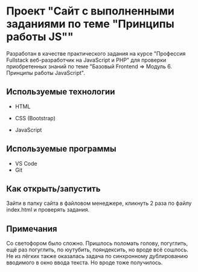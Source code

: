 # Проект "Cайт c выполненными заданиями по теме "Принципы работы JS""

Разработан в качестве практического задания на курсе "Профессия Fullstack веб-разработчик на JavaScript и PHP" для проверки приобретенных знаний по теме "Базовый Frontend => Модуль 6. Принципы работы JavaScript".


## Используемые технологии

* HTML

* CSS (Bootstrap)

* JavaScript

## Используемые программы

* VS Code
* Git

## Как открыть/запустить

Зайти в папку сайта в файловом менеджере, кликнуть 2 раза по файлу index.html и проверять задания.

## Примечания

Со светофором было сложно. Пришлось поломать голову, погуглить, ещё раз погуглить, по юутубить, пояндексить, но вроде всё сошлось. <br>
Не из лёгких также оказалась задача по синхронному дублированию вводимого в окно ввода текста. Но вроде тоже получилось.